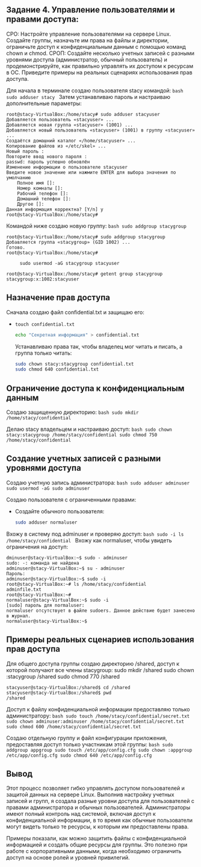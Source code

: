 ## Задание 4.	Управление пользователями и правами доступа:
СРО: Настройте управление пользователями на сервере Linux. Создайте группы, назначьте им права на файлы и директории, ограничьте доступ к конфиденциальным данным с помощью команд chown и chmod.
СРОП: Создайте несколько учетных записей с разными уровнями доступа (администратор, обычный пользователь) и продемонстрируйте, как правильно управлять их доступом к ресурсам в ОС. Приведите примеры на реальных сценариях использования прав доступа.



Для начала в терминале создаю пользователя stacy командой:
     ```bash
     sudo adduser stacy
     ```
Затем устанавливаю пароль и настраиваю дополнительные параметры:
```
root@stacy-VirtualBox:/home/stacy# sudo adduser stacyuser
Добавляется пользователь «stacyuser» ...
Добавляется новая группа «stacyuser» (1001) ...
Добавляется новый пользователь «stacyuser» (1001) в группу «stacyuser» ...
Создаётся домашний каталог «/home/stacyuser» ...
Копирование файлов из «/etc/skel» ...
Новый пароль : 
Повторите ввод нового пароля : 
passwd: пароль успешно обновлён
Изменение информации о пользователе stacyuser
Введите новое значение или нажмите ENTER для выбора значения по умолчанию
	Полное имя []: 
	Номер комнаты []: 
	Рабочий телефон []: 
	Домашний телефон []: 
	Другое []: 
Данная информация корректна? [Y/n] y
root@stacy-VirtualBox:/home/stacy# 
```  
Командой ниже создаю новую группу:
     ```bash
     sudo addgroup stacygroup
     ```
```
root@stacy-VirtualBox:/home/stacy# sudo addgroup stacygroup
Добавляется группа «stacygroup» (GID 1002) ...
Готово.
root@stacy-VirtualBox:/home/stacy# 

     sudo usermod -aG stacygroup stacyuser

root@stacy-VirtualBox:/home/stacy# getent group stacygroup
stacygroup:x:1002:stacyuser
```

## Назначение прав доступа

Сначала создаю файл confidential.txt и защищаю его:
   - ```
     touch confidential.txt
     ```
     ```bash
     echo "Секретная информация" > confidential.txt
     ```
     Устанавливаю права так, чтобы владелец мог читать и писать, а группа только читать:
     ```bash
     sudo chown stacy:stacygroup confidential.txt
     sudo chmod 640 confidential.txt
     ```

## Ограничение доступа к конфиденциальным данным

Создаю защищенную директорию:
     ```bash
     sudo mkdir /home/stacy/confidential
     ```

Делаю stacy владельцем и настраиваю доступ:
     ```bash
     sudo chown stacy:stacygroup /home/stacy/confidential
     sudo chmod 750 /home/stacy/confidential
     ```

## Создание учетных записей с разными уровнями доступа
Создаю учетную запись администратора:
     ```bash
     sudo adduser adminuser
     sudo usermod -aG sudo adminuser
     ```

Создаю пользователя с ограниченными правами:
   - Создайте обычного пользователя:
     ```bash
     sudo adduser normaluser
     ```

Вхожу в систему под adminuser и проверяю доступ:
     ```bash
     sudo -i
     ls /home/stacy/confidential
     ```
Вхожу как normaluser, чтобы увидеть ограничения на доступ:
```
dminuser@stacy-VirtualBox:~$ sudo - adminuser
sudo: -: команда не найдена
adminuser@stacy-VirtualBox:~$ su - adminuser
Пароль: 
adminuser@stacy-VirtualBox:~$ sudo -i 
root@stacy-VirtualBox:~# ls /home/stacy/confidential
adminfile.txt
root@stacy-VirtualBox:~# 
normaluser@stacy-VirtualBox:~$ sudo -i
[sudo] пароль для normaluser: 
normaluser отсутствует в файле sudoers. Данное действие будет занесено в журнал.
normaluser@stacy-VirtualBox:~$ 
```

## Примеры реальных сценариев использования прав доступа

Для общего доступа группы создаю директорию /shared, доступ к которой получают все члены stacygroup:
     sudo mkdir /shared
     sudo chown :stacygroup /shared
     sudo chmod 770 /shared
```
stacyuser@stacy-VirtualBox:/shared$ cd /shared
stacyuser@stacy-VirtualBox:/shared$ pwd
/shared
```
Доступ к файлу конфиденциальной информации предоставляю только администратору:
     ```bash
     sudo touch /home/stacy/confidential/secret.txt
     sudo chown adminuser:adminuser /home/stacy/confidential/secret.txt
     sudo chmod 600 /home/stacy/confidential/secret.txt
     ```

Создаю отдельную группу и файл конфигурации приложения, предоставляя доступ только участникам этой группы:
     ```bash
     sudo addgroup appgroup
     sudo touch /etc/app/config.cfg
     sudo chown :appgroup /etc/app/config.cfg
     sudo chmod 640 /etc/app/config.cfg
     ```

## Вывод
Этот процесс позволяет гибко управлять доступом пользователей и защитой данных на сервере Linux. Выполнив настройку учетных записей и групп, я создала разные уровни доступа для пользователей с правами администратора и обычных пользователей. Администраторы имеют полный контроль над системой, включая доступ к конфиденциальной информации, в то время как обычные пользователи могут видеть только те ресурсы, к которым им предоставлены права.

Примеры показали, как можно защитить файлы с конфиденциальной информацией и создать общие ресурсы для группы. Это полезно при работе с корпоративными данными, когда необходимо ограничить доступ на основе ролей и уровней привилегий.
